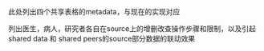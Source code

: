 此处列出四个共享表格的metadata，与现在的实现对应

列出医生，病人，研究者各自在source上的增删改查操作步骤和限制，以及引起shared data 和 shared peers的source部分数据的联动效果
